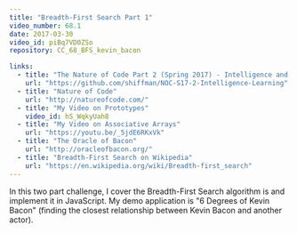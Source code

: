```yaml
---
title: "Breadth-First Search Part 1"
video_number: 68.1
date: 2017-03-30
video_id: piBq7VD0ZSo
repository: CC_68_BFS_kevin_bacon

links:
  - title: "The Nature of Code Part 2 (Spring 2017) - Intelligence and Learning"  
    url: "https://github.com/shiffman/NOC-S17-2-Intelligence-Learning"
  - title: "Nature of Code"  
    url: "http://natureofcode.com/"
  - title: "My Video on Prototypes"  
    video_id: hS_WqkyUah8
  - title: "My Video on Associative Arrays"  
    url: "https://youtu.be/_5jdE6RKxVk"
  - title: "The Oracle of Bacon"  
    url: "http://oracleofbacon.org/"
  - title: "Breadth-First Search on Wikipedia"  
    url: "https://en.wikipedia.org/wiki/Breadth-first_search"
---
```


In this two part challenge, I cover the Breadth-First Search algorithm is and implement it in JavaScript. My demo application is "6 Degrees of Kevin Bacon" (finding the closest relationship between Kevin Bacon and another actor).
